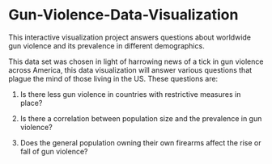 # Gun-Violence-Data-Visualization
This interactive visualization project answers questions about worldwide gun violence and its prevalence in different demographics. 

This data set was chosen in light of harrowing news of a tick in gun violence across America, this data visualization will answer various questions that plague the mind of those living in the US. These questions are: 

 1. Is there less gun violence in countries with restrictive measures in place? 

 2. Is there a correlation between population size and the prevalence in gun violence? 
 
 3. Does the general population owning their own firearms affect the rise or fall of gun violence?
